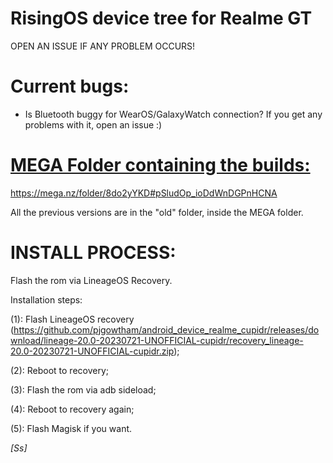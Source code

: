 # RisingOS device tree for Realme GT
 OPEN AN ISSUE IF ANY PROBLEM OCCURS!


# Current bugs:
- Is Bluetooth buggy for WearOS/GalaxyWatch connection? If you get any problems with it, open an issue :)


# [MEGA Folder containing the builds:]([url](https://mega.nz/folder/8do2yYKD#pSludOp_ioDdWnDGPnHCNA))
<https://mega.nz/folder/8do2yYKD#pSludOp_ioDdWnDGPnHCNA>

All the previous versions are in the "old" folder, inside the MEGA folder.

# INSTALL PROCESS:
Flash the rom via LineageOS Recovery.


Installation steps:
  
  (1): Flash LineageOS recovery (https://github.com/pjgowtham/android_device_realme_cupidr/releases/download/lineage-20.0-20230721-UNOFFICIAL-cupidr/recovery_lineage-20.0-20230721-UNOFFICIAL-cupidr.zip);
  
  (2): Reboot to recovery;
  
  (3): Flash the rom via adb sideload;
  
  (4): Reboot to recovery again;
  
  (5): Flash Magisk if you want.

_[Ss]_
